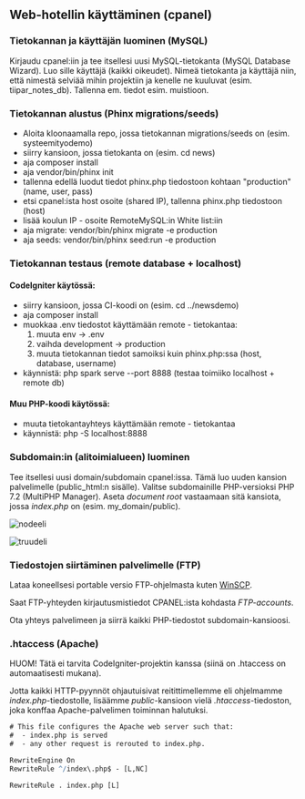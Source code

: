 ## Web-hotellin käyttäminen (cpanel)

### Tietokannan ja käyttäjän luominen (MySQL)

Kirjaudu cpanel:iin ja tee itsellesi uusi MySQL-tietokanta (MySQL Database Wizard). Luo sille käyttäjä  (kaikki oikeudet). Nimeä tietokanta ja käyttäjä niin, että nimestä selviää mihin projektiin ja kenelle ne kuuluvat (esim. tiipar_notes_db). Tallenna em. tiedot esim. muistioon.

### Tietokannan alustus (Phinx migrations/seeds)

- Aloita kloonaamalla repo, jossa tietokannan migrations/seeds on (esim. systeemityodemo)
- siirry kansioon, jossa tietokanta on (esim. cd news)
- aja composer install
- aja vendor/bin/phinx init
- tallenna edellä luodut tiedot phinx.php tiedostoon kohtaan "production" (name, user, pass)
- etsi cpanel:ista host osoite (shared IP), tallenna phinx.php tiedostoon (host)
- lisää koulun IP - osoite RemoteMySQL:in White list:iin
- aja migrate: vendor/bin/phinx migrate -e production
- aja seeds: vendor/bin/phinx seed:run -e production

### Tietokannan testaus (remote database + localhost)
#### CodeIgniter käytössä:

- siirry kansioon, jossa CI-koodi on (esim. cd ../newsdemo)
- aja composer install
- muokkaa .env tiedostot käyttämään remote - tietokantaa:
    1. muuta env -> .env
    2. vaihda development -> production
    3. muuta tietokannan tiedot samoiksi kuin phinx.php:ssa (host, database, username)
- käynnistä: php spark serve --port 8888 (testaa toimiiko localhost + remote db)

#### Muu PHP-koodi käytössä:

- muuta tietokantayhteys käyttämään remote - tietokantaa
- käynnistä: php -S localhost:8888

### Subdomain:in (alitoimialueen) luominen

Tee itsellesi uusi domain/subdomain cpanel:issa. Tämä luo uuden kansion palvelimelle (public_html:n sisälle). Valitse subdomainille PHP-versioksi PHP 7.2 (MultiPHP Manager). Aseta *document root* vastaamaan sitä kansiota, jossa *index.php* on (esim. my_domain/public).

![nodeeli](./img/alidomain.PNG)

![truudeli](./img/domain.PNG)

### Tiedostojen siirtäminen palvelimelle (FTP)

Lataa koneellsesi portable versio FTP-ohjelmasta kuten [WinSCP](https://winscp.net/eng/downloads.php).

Saat FTP-yhteyden kirjautusmistiedot CPANEL:ista kohdasta *FTP-accounts*.

Ota yhteys palvelimeen ja siirrä kaikki PHP-tiedostot subdomain-kansioosi.

### .htaccess (Apache)

HUOM! Tätä ei tarvita CodeIgniter-projektin kanssa (siinä on .htaccess on automaatisesti mukana).

Jotta kaikki HTTP-pyynnöt ohjautuisivat reitittimellemme eli ohjelmamme *index.php*-tiedostolle, lisäämme *public*-kansioon vielä *.htaccess*-tiedoston, joka konffaa Apache-palvelimen toiminnan halutuksi.  

```cmd
# This file configures the Apache web server such that:
#  - index.php is served
#  - any other request is rerouted to index.php.

RewriteEngine On
RewriteRule ^/index\.php$ - [L,NC]

RewriteRule . index.php [L]
```